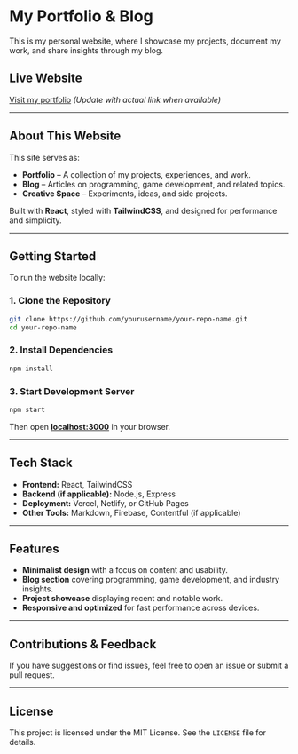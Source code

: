 # My Portfolio & Blog

This is my personal website, where I showcase my projects, document my work, and share insights through my blog.

## Live Website
[Visit my portfolio](#) *(Update with actual link when available)*

---

## About This Website
This site serves as:
- **Portfolio** – A collection of my projects, experiences, and work.
- **Blog** – Articles on programming, game development, and related topics.
- **Creative Space** – Experiments, ideas, and side projects.

Built with **React**, styled with **TailwindCSS**, and designed for performance and simplicity.

---

## Getting Started

To run the website locally:

### 1. Clone the Repository
```sh
git clone https://github.com/yourusername/your-repo-name.git
cd your-repo-name
```

### 2. Install Dependencies
```sh
npm install
```

### 3. Start Development Server
```sh
npm start
```
Then open **[localhost:3000](http://localhost:3000)** in your browser.

---

## Tech Stack
- **Frontend:** React, TailwindCSS
- **Backend (if applicable):** Node.js, Express
- **Deployment:** Vercel, Netlify, or GitHub Pages
- **Other Tools:** Markdown, Firebase, Contentful (if applicable)

---

## Features
- **Minimalist design** with a focus on content and usability.
- **Blog section** covering programming, game development, and industry insights.
- **Project showcase** displaying recent and notable work.
- **Responsive and optimized** for fast performance across devices.

---

## Contributions & Feedback
If you have suggestions or find issues, feel free to open an issue or submit a pull request.

---

## License
This project is licensed under the MIT License. See the `LICENSE` file for details.
